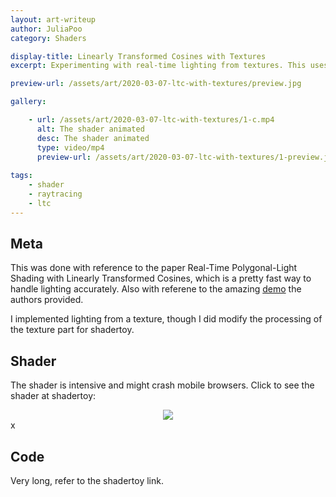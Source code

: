 ```yaml
---
layout: art-writeup
author: JuliaPoo
category: Shaders

display-title: Linearly Transformed Cosines with Textures
excerpt: Experimenting with real-time lighting from textures. This uses Linearly Transformed Cosines for the lighting. Custom raytracer.

preview-url: /assets/art/2020-03-07-ltc-with-textures/preview.jpg

gallery:

    - url: /assets/art/2020-03-07-ltc-with-textures/1-c.mp4
      alt: The shader animated
      desc: The shader animated
      type: video/mp4
      preview-url: /assets/art/2020-03-07-ltc-with-textures/1-preview.jpg
        
tags:
    - shader
    - raytracing
    - ltc
---
```


## Meta

This was done with reference to the paper Real-Time Polygonal-Light Shading with Linearly Transformed Cosines, which is a pretty fast way to handle lighting accurately. Also with referene to the amazing [demo](https://blog.selfshadow.com/sandbox/ltc.html) the authors provided.

I implemented lighting from a texture, though I did modify the processing of the texture part for shadertoy.

## Shader

<!--
<center>
<iframe class="shader-container" frameborder="0" src="https://www.shadertoy.com/embed/wlGSDK?gui=true&t=10&paused=false&muted=false" allowfullscreen></iframe>
</center>
-->

The shader is intensive and might crash mobile browsers. Click to see the shader at shadertoy:

<center>
<a href="https://www.shadertoy.com/view/wlGSDK"><img src="https://www.shadertoy.com/media/shaders/wlGSDK.jpg"></a>
</center>x

## Code

Very long, refer to the shadertoy link.